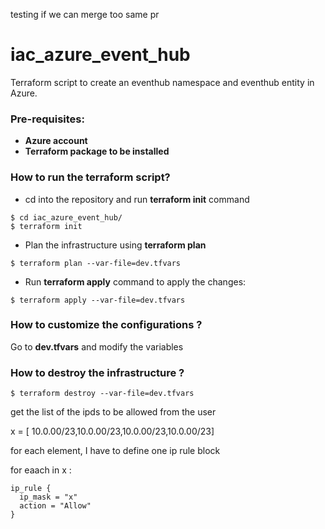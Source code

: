 testing if we can merge too same pr

# iac_azure_event_hub

Terraform script to create an eventhub namespace and eventhub entity in Azure.

### Pre-requisites:

* <b> Azure account </b>
* <b> Terraform package to be installed </b>


### How to run the terraform script?

* cd into the repository and run <b>terraform init</b> command

```
$ cd iac_azure_event_hub/
$ terraform init

```

* Plan the infrastructure using <b>terraform plan</b>

```
$ terraform plan --var-file=dev.tfvars 
```

* Run <b>terraform apply</b> command to apply the changes:

```
$ terraform apply --var-file=dev.tfvars 

```

### How to customize the configurations ?

Go to <b>dev.tfvars</b> and modify the variables


### How to destroy the infrastructure ?

```
$ terraform destroy --var-file=dev.tfvars 
```


get the list of the ipds to be allowed from the user 

x = [ 10.0.00/23,10.0.00/23,10.0.00/23,10.0.00/23]

for each element, I have to define one ip rule block

for eaach in x :

    ip_rule {
      ip_mask = "x"
      action = "Allow"
    }
